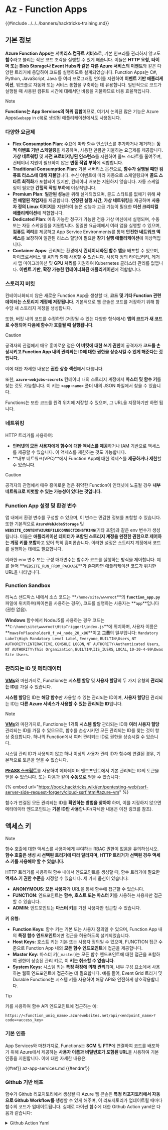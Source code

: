 # Az - Function Apps

{{#include ../../../banners/hacktricks-training.md}}

## 기본 정보

**Azure Function Apps**는 **서버리스 컴퓨트 서비스**로, 기본 인프라를 관리하지 않고도 **함수**라고 불리는 작은 코드 조각을 실행할 수 있게 해줍니다. 이들은 **HTTP 요청, 타이머 또는 Blob Storage나 Event Hubs와 같은 다른 Azure 서비스의 이벤트**와 같은 다양한 트리거에 응답하여 코드를 실행하도록 설계되었습니다. Function Apps는 C#, Python, JavaScript, Java 등 여러 프로그래밍 언어를 지원하여 **이벤트 기반 애플리케이션**, 워크플로 자동화 또는 서비스 통합을 구축하는 데 유용합니다. 일반적으로 코드가 실행될 때 사용된 컴퓨트 시간에 대해서만 비용을 지불하므로 비용 효율적입니다.

> [!NOTE]
> **Functions는 App Services의 하위 집합**이므로, 여기서 논의된 많은 기능은 Azure Apps(`webapp` in cli)로 생성된 애플리케이션에서도 사용됩니다.

### 다양한 요금제

- **Flex Consumption Plan**: 수요에 따라 함수 인스턴스를 추가하거나 제거하는 **동적 이벤트 기반 스케일링**을 제공하며, 사용한 만큼만 지불하는 요금제를 제공합니다. **가상 네트워킹** 및 **사전 프로비저닝된 인스턴스**를 지원하여 콜드 스타트를 줄여주며, 컨테이너 지원이 필요하지 않은 **변동 작업 부하**에 적합합니다.
- **Traditional Consumption Plan**: 기본 서버리스 옵션으로, **함수가 실행될 때만 컴퓨트 리소스에 대해 지불**합니다. 수신 이벤트에 따라 자동으로 스케일링되며 **콜드 스타트 최적화**가 포함되어 있지만, 컨테이너 배포는 지원하지 않습니다. 자동 스케일링이 필요한 **간헐적 작업 부하**에 이상적입니다.
- **Premium Plan**: **일관된 성능**을 위해 설계되었으며, 콜드 스타트를 없애기 위해 **사전 예열된 작업자**를 제공합니다. **연장된 실행 시간, 가상 네트워킹**을 제공하며 **사용자 정의 Linux 이미지**를 지원하여 높은 성능과 고급 기능이 필요한 **미션 크리티컬 애플리케이션**에 적합합니다.
- **Dedicated Plan**: 예측 가능한 청구가 가능한 전용 가상 머신에서 실행되며, 수동 또는 자동 스케일링을 지원합니다. 동일한 요금제에서 여러 앱을 실행할 수 있으며, **컴퓨트 격리**를 제공하고 App Service Environments를 통해 **안전한 네트워크 액세스**를 보장하여 일관된 리소스 할당이 필요한 **장기 실행 애플리케이션**에 이상적입니다.
- **Container Apps**: 관리되는 환경에서 **컨테이너화된 함수 앱**을 배포할 수 있으며, 마이크로서비스 및 API와 함께 사용할 수 있습니다. 사용자 정의 라이브러리, 레거시 앱 마이그레이션 및 **GPU 처리**를 지원하여 Kubernetes 클러스터 관리를 없앱니다. **이벤트 기반, 확장 가능한 컨테이너화된 애플리케이션**에 적합합니다.

### **스토리지 버킷**

컨테이너화되지 않은 새로운 Function App을 생성할 때, **코드 및 기타 Function 관련 데이터는 스토리지 계정에 저장됩니다**. 기본적으로 웹 콘솔은 코드를 저장하기 위해 함수당 새 스토리지 계정을 생성합니다.

또한, 버킷 내의 코드를 수정하면 (저장될 수 있는 다양한 형식에서) **앱의 코드가 새 코드로 수정되어 다음에 함수가 호출될 때 실행됩니다**.

> [!CAUTION]
> 공격자의 관점에서 매우 흥미로운 점은 **이 버킷에 대한 쓰기 권한**이 공격자가 **코드를 손상시키고 Function App 내의 관리되는 ID에 대한 권한을 상승시킬 수 있게 해준다는 것입니다.**
>
> 이에 대한 자세한 내용은 **권한 상승 섹션**에서 다룹니다.

또한, **`azure-webjobs-secrets`** 컨테이너 내의 스토리지 계정에서 **마스터 및 함수 키**를 찾는 것도 가능합니다. 이 키는 **`<app-name>`** 폴더 내의 JSON 파일에서 찾을 수 있습니다.

Functions는 또한 코드를 원격 위치에 저장할 수 있으며, 그 URL을 지정하기만 하면 됩니다.

### 네트워킹

HTTP 트리거를 사용하여:

- **인터넷의 모든 사용자에게 함수에 대한 액세스를 제공**하거나 IAM 기반으로 액세스를 제공할 수 있습니다. 이 액세스를 제한하는 것도 가능합니다.
- **내부 네트워크(VPC)**에서 Function App에 대한 액세스를 **제공하거나 제한**할 수 있습니다.

> [!CAUTION]
> 공격자의 관점에서 매우 흥미로운 점은 취약한 Function이 인터넷에 노출될 경우 **내부 네트워크로 피벗할 수 있는 가능성이 있다는 것입니다.**

### **Function App 설정 및 환경 변수**

앱 내에서 환경 변수를 구성할 수 있으며, 이 변수는 민감한 정보를 포함할 수 있습니다. 또한 기본적으로 **`AzureWebJobsStorage`** 및 **`WEBSITE_CONTENTAZUREFILECONNECTIONSTRING`**(기타 포함)과 같은 env 변수가 생성됩니다. 이들은 **애플리케이션 데이터가 포함된 스토리지 계정을 완전한 권한으로 제어하는 계정 키를 포함**하고 있어 특히 흥미롭습니다. 이러한 설정은 스토리지 계정에서 코드를 실행하는 데에도 필요합니다.

이러한 env 변수 또는 구성 매개변수는 함수가 코드를 실행하는 방식을 제어합니다. 예를 들어 **`WEBSITE_RUN_FROM_PACKAGE`**가 존재하면 애플리케이션 코드가 위치한 URL을 나타냅니다.

### **Function Sandbox**

리눅스 샌드박스 내에서 소스 코드는 **`/home/site/wwwroot`**의 **`function_app.py`** 파일에 위치하며(파이썬을 사용하는 경우), 코드를 실행하는 사용자는 **`app`**입니다(권한 없음).

**Windows** 함수에서 NodeJS를 사용하는 경우 코드는 **`C:\home\site\wwwroot\HttpTrigger1\index.js`**에 위치하며, 사용자 이름은 **`mawsFnPlaceholder8_f_v4_node_20_x86`**이고 **그룹**의 일부입니다: `Mandatory Label\High Mandatory Level Label`, `Everyone`, `BUILTIN\Users`, `NT AUTHORITY\INTERACTIVE`, `CONSOLE LOGON`, `NT AUTHORITY\Authenticated Users`, `NT AUTHORITY\This Organization`, `BUILTIN\IIS_IUSRS`, `LOCAL`, `10-30-4-99\Dwas Site Users`.

### **관리되는 ID 및 메타데이터**

[**VMs**](vms/index.html)와 마찬가지로, Functions는 **시스템 할당** 및 **사용자 할당**의 두 가지 유형의 **관리되는 ID**를 가질 수 있습니다.

**시스템 할당**된 ID는 **해당 함수**만 사용할 수 있는 관리되는 ID이며, **사용자 할당**된 관리되는 ID는 **다른 Azure 서비스가 사용할 수 있는 관리되는 ID**입니다.

> [!NOTE]
> [**VMs**](vms/index.html)와 마찬가지로, Functions는 **1개의 시스템 할당** 관리되는 ID와 **여러 사용자 할당** 관리되는 ID를 가질 수 있으므로, 함수를 손상시키면 모든 관리되는 ID를 찾는 것이 항상 중요합니다. 하나의 Function에서 여러 관리되는 ID로 권한을 상승시킬 수 있습니다.
>
> 시스템 관리 ID가 사용되지 않고 하나 이상의 사용자 관리 ID가 함수에 연결된 경우, 기본적으로 토큰을 얻을 수 없습니다.

[**PEASS 스크립트**](https://github.com/peass-ng/PEASS-ng)를 사용하여 메타데이터 엔드포인트에서 기본 관리되는 ID의 토큰을 얻을 수 있습니다. 또는 다음과 같이 **수동으로** 얻을 수 있습니다:

{% embed url="https://book.hacktricks.wiki/en/pentesting-web/ssrf-server-side-request-forgery/cloud-ssrf.html#azure-vm" %}

함수가 연결된 모든 관리되는 ID를 **확인하는 방법을 찾아야** 하며, 이를 지정하지 않으면 메타데이터 엔드포인트는 **기본 ID만 사용**합니다(자세한 내용은 이전 링크를 참조).

## 액세스 키

> [!NOTE]
> 함수 호출에 대한 액세스를 사용자에게 부여하는 RBAC 권한이 없음을 유의하십시오. **함수 호출은 생성 시 선택된 트리거에 따라 달라지며, HTTP 트리거가 선택된 경우 **액세스 키**를 사용해야 할 수 있습니다.**

HTTP 트리거를 사용하여 함수 내에서 엔드포인트를 생성할 때, 함수 트리거에 필요한 **액세스 키 권한 수준**을 지정할 수 있습니다. 세 가지 옵션이 있습니다:

- **ANONYMOUS**: **모든 사용자**가 URL을 통해 함수에 접근할 수 있습니다.
- **FUNCTION**: 엔드포인트는 **함수, 호스트 또는 마스터 키**를 사용하는 사용자만 접근할 수 있습니다.
- **ADMIN**: 엔드포인트는 **마스터 키**를 가진 사용자만 접근할 수 있습니다.

**키 유형:**

- **Function Keys:** 함수 키는 기본 또는 사용자 정의일 수 있으며, Function App 내의 **특정 함수 엔드포인트**에만 접근을 허용하도록 설계되었습니다.
- **Host Keys:** 호스트 키는 기본 또는 사용자 정의일 수 있으며, FUNCTION 접근 수준으로 Function App 내의 **모든 함수 엔드포인트**에 접근을 제공합니다.
- **Master Key:** 마스터 키(`_master`)는 모든 함수 엔드포인트에 대한 접근을 포함하여 권한이 상승된 관리 키로, 이 **키는 취소할 수 없습니다.**
- **System Keys:** 시스템 키는 **특정 확장에 의해 관리**되며, 내부 구성 요소에서 사용하는 웹훅 엔드포인트에 접근하는 데 필요합니다. 예를 들어, Event Grid 트리거 및 Durable Functions는 시스템 키를 사용하여 해당 API와 안전하게 상호작용합니다.

> [!TIP]
> 키를 사용하여 함수 API 엔드포인트에 접근하는 예:
>
> `https://<function_uniq_name>.azurewebsites.net/api/<endpoint_name>?code=<access_key>`

### 기본 인증

App Services와 마찬가지로, Functions는 **SCM** 및 **FTP**에 연결하여 코드를 배포하기 위해 Azure에서 제공하는 **사용자 이름과 비밀번호가 포함된 URL**을 사용하여 기본 인증을 지원합니다. 이에 대한 자세한 내용은:

{{#ref}}
az-app-services.md
{{#endref}}

### Github 기반 배포

함수가 Github 리포지토리에서 생성될 때 Azure 웹 콘솔은 **특정 리포지토리에서 자동으로 Github Workflow를 생성**할 수 있게 해주며, 이 리포지토리가 업데이트될 때마다 함수의 코드가 업데이트됩니다. 실제로 파이썬 함수에 대한 Github Action yaml은 다음과 같습니다:

<details>

<summary>Github Action Yaml</summary>
```yaml
# Docs for the Azure Web Apps Deploy action: https://github.com/azure/functions-action
# More GitHub Actions for Azure: https://github.com/Azure/actions
# More info on Python, GitHub Actions, and Azure Functions: https://aka.ms/python-webapps-actions

name: Build and deploy Python project to Azure Function App - funcGithub

on:
push:
branches:
- main
workflow_dispatch:

env:
AZURE_FUNCTIONAPP_PACKAGE_PATH: "." # set this to the path to your web app project, defaults to the repository root
PYTHON_VERSION: "3.11" # set this to the python version to use (supports 3.6, 3.7, 3.8)

jobs:
build:
runs-on: ubuntu-latest
steps:
- name: Checkout repository
uses: actions/checkout@v4

- name: Setup Python version
uses: actions/setup-python@v5
with:
python-version: ${{ env.PYTHON_VERSION }}

- name: Create and start virtual environment
run: |
python -m venv venv
source venv/bin/activate

- name: Install dependencies
run: pip install -r requirements.txt

# Optional: Add step to run tests here

- name: Zip artifact for deployment
run: zip release.zip ./* -r

- name: Upload artifact for deployment job
uses: actions/upload-artifact@v4
with:
name: python-app
path: |
release.zip
!venv/

deploy:
runs-on: ubuntu-latest
needs: build

permissions:
id-token: write #This is required for requesting the JWT

steps:
- name: Download artifact from build job
uses: actions/download-artifact@v4
with:
name: python-app

- name: Unzip artifact for deployment
run: unzip release.zip

- name: Login to Azure
uses: azure/login@v2
with:
client-id: ${{ secrets.AZUREAPPSERVICE_CLIENTID_6C3396368D954957BC58E4C788D37FD1 }}
tenant-id: ${{ secrets.AZUREAPPSERVICE_TENANTID_7E50AEF6222E4C3DA9272D27FB169CCD }}
subscription-id: ${{ secrets.AZUREAPPSERVICE_SUBSCRIPTIONID_905358F484A74277BDC20978459F26F4 }}

- name: "Deploy to Azure Functions"
uses: Azure/functions-action@v1
id: deploy-to-function
with:
app-name: "funcGithub"
slot-name: "Production"
package: ${{ env.AZURE_FUNCTIONAPP_PACKAGE_PATH }}
```
</details>

또한, **Managed Identity**가 생성되어 리포지토리의 Github Action이 이를 사용하여 Azure에 로그인할 수 있습니다. 이는 **Managed Identity**에 대해 **Issuer** `https://token.actions.githubusercontent.com`와 **Subject Identifier** `repo:<org-name>/<repo-name>:ref:refs/heads/<branch-name>`를 허용하는 Federated credential을 생성함으로써 이루어집니다.

> [!CAUTION]
> 따라서, 해당 리포지토리를 손상시키는 사람은 함수와 그에 연결된 Managed Identities를 손상시킬 수 있습니다.

### 컨테이너 기반 배포

모든 요금제가 컨테이너 배포를 허용하는 것은 아니지만, 허용하는 경우 구성에는 컨테이너의 URL이 포함됩니다. API에서 **`linuxFxVersion`** 설정은 `DOCKER|mcr.microsoft.com/...`와 같은 형태를 가질 것이며, 웹 콘솔에서는 구성에 **image settings**가 표시됩니다.

또한, **소스 코드는 함수와 관련된 스토리지** 계정에 저장되지 않습니다. 필요하지 않기 때문입니다.

## 열거

{% tabs %}
{% tab title="az cli" %}
{% code overflow="wrap" %}
```bash
# List all the functions
az functionapp list

# Get info of 1 funciton (although in the list you already get this info)
az functionapp show --name <app-name> --resource-group <res-group>
## If "linuxFxVersion" has something like: "DOCKER|mcr.microsoft.com/..."
## This is using a container

# Get details about the source of the function code
az functionapp deployment source show \
--name <app-name> \
--resource-group <res-group>
## If error like "This is currently not supported."
## Then, this is probalby using a container

# Get more info if a container is being used
az functionapp config container show \
--name <name> \
--resource-group <res-group>

# Get settings (and privesc to the sorage account)
az functionapp config appsettings list --name <app-name> --resource-group <res-group>

# Check if a domain was assigned to a function app
az functionapp config hostname list --webapp-name <app-name> --resource-group <res-group>

# Get SSL certificates
az functionapp config ssl list --resource-group <res-group>

# Get network restrictions
az functionapp config access-restriction show --name <app-name> --resource-group <res-group>

# Get more info about a function (invoke_url_template is the URL to invoke and script_href allows to see the code)
az rest --method GET \
--url "https://management.azure.com/subscriptions/<subscription>/resourceGroups/<res-group>/providers/Microsoft.Web/sites/<app-name>/functions?api-version=2024-04-01"

# Get source code with Master Key of the function
curl "<script_href>?code=<master-key>"
## Python example
curl "https://newfuncttest123.azurewebsites.net/admin/vfs/home/site/wwwroot/function_app.py?code=<master-key>" -v

# Get source code
az rest --url "https://management.azure.com/<subscription>/resourceGroups/<res-group>/providers/Microsoft.Web/sites/<app-name>/hostruntime/admin/vfs/function_app.py?relativePath=1&api-version=2022-03-01"
```
{% endcode %}
{% endtab %}

{% tab title="Az PowerShell" %}
{% code overflow="wrap" %}
```powershell
Get-Command -Module Az.Functions

# Lists all Function Apps in the current subscription or in a specific resource group.
Get-AzFunctionApp  -ResourceGroupName <String>

# Displays the regions where Azure Function Apps are available for deployment.
Get-AzFunctionAppAvailableLocation

# Retrieves details about Azure Function App plans in a subscription or resource group.
Get-AzFunctionAppPlan -ResourceGroupName <String> -Name <String>

# Retrieves the app settings for a specific Azure Function App.
Get-AzFunctionAppSetting -Name <FunctionAppName> -ResourceGroupName <ResourceGroupName>
```
{% endcode %}
{% endtab %}
{% endtabs %}

## 권한 상승

{{#ref}}
../az-privilege-escalation/az-functions-app-privesc.md
{{#endref}}

## 참조

- [https://learn.microsoft.com/en-us/azure/azure-functions/functions-openapi-definition](https://learn.microsoft.com/en-us/azure/azure-functions/functions-openapi-definition)

{{#include ../../../banners/hacktricks-training.md}}
